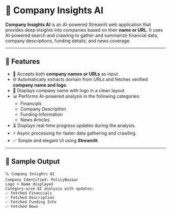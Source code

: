 # 🏢 Company Insights AI

**Company Insights AI** is an AI-powered Streamlit web application that provides deep insights into companies based on their **name or URL**. It uses AI-powered search and crawling to gather and summarize financial data, company descriptions, funding details, and news coverage.

---

## 🚀 Features

- 🔎 Accepts both **company names or URLs** as input.
- 🌐 Automatically extracts domain from URLs and fetches verified **company name and logo**.
- 🏢 Displays company name with logo in a clean layout.
- 📊 Performs AI-powered analysis in the following categories:
  - Financials
  - Company Description
  - Funding Information
  - News Articles
- ⏳ Displays real-time progress updates during the analysis.
- ⚡ Async processing for faster data gathering and crawling.
- ✅ Simple and elegant UI using **Streamlit**.

---

## 📸 Sample Output

```text
🔍 Company Insights AI
Company Identified: PolicyBazaar
Logo + Name displayed
Category-wise AI analysis with updates:
✅ Fetched Financials
✅ Fetched Description
✅ Fetched Funding Info
✅ Fetched News
